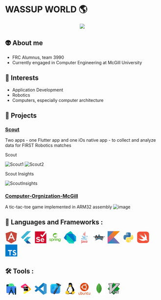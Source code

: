 # WASSUP WORLD :earth_americas:

<div id="header" align="center">
  <img src="https://media.giphy.com/media/W1ecIq4sEofza/giphy.gif" width="1000"/>
</div>

## :alien: About me
- FRC Alumnus, team 3990
- Currently engaged in Computer Engineering at McGill University

## :round_pushpin: Interests
- Application Development
- Robotics
- Computers, especially computer architecture

## :space_invader: Projects

### [Scout](https://github.com/samp42/Scout)
Two apps - one Flutter app and one iOs native app - to collect and analyze data for FIRST Robotics matches

Scout
<div>
  <img src="https://user-images.githubusercontent.com/26767411/175855877-a3207829-7d91-4b4b-95b1-e0fae375233b.png" title="Scout1" alt="Scout1" width="400"/>
  <img src="https://user-images.githubusercontent.com/26767411/175855904-03899d99-3f02-4617-9010-779fdccae4e9.png" title="Scout2" alt="Scout2" width="400"/>
</div>

Scout Insights
<div>
  <img src="https://user-images.githubusercontent.com/26767411/175856247-8198d0a5-86d8-40a3-9741-237d8ce8158a.png" title="ScoutInsights" alt="ScoutInsights" width="800"/>

### [Computer-Orgnization-McGill](https://github.com/samp42/Computer-Organization-McGill)
A tic-tac-toe game implemented in ARM32 assembly
![image](https://user-images.githubusercontent.com/26767411/175855804-235f3812-ac24-45e1-a7b0-bd2b84fad10b.png)


## :100: Languages and Frameworks :
<div>
  <img src="https://github.com/devicons/devicon/blob/master/icons/angularjs/angularjs-plain.svg" title="Angular" alt="Angular" width="40" height="40"/>&nbsp;
  <img src="https://github.com/devicons/devicon/blob/master/icons/flutter/flutter-original.svg" title="Flutter" alt="Flutter" width="40" height="40"/>&nbsp;
  <img src="https://github.com/devicons/devicon/blob/master/icons/selenium/selenium-original.svg" title="Selenium" alt="Selenium" width="40" height="40"/>&nbsp;
  <img src="https://github.com/devicons/devicon/blob/master/icons/spring/spring-original-wordmark.svg" title="Spring" alt="Spring" width="40" height="40"/>&nbsp;
  <img src="https://github.com/devicons/devicon/blob/master/icons/dart/dart-original.svg" title="Dart" alt="Dart" width="40" height="40"/>&nbsp;
  <img src="https://github.com/devicons/devicon/blob/master/icons/java/java-original-wordmark.svg" title="Java" alt="Java" width="40" height="40"/>&nbsp;
  <img src="https://github.com/devicons/devicon/blob/master/icons/groovy/groovy-original.svg" title="Groovy" alt="Groovy" width="40" height="40"/>&nbsp;
  <img src="https://github.com/devicons/devicon/blob/master/icons/kotlin/kotlin-original.svg" title="Kotlin" alt="Kotlin" width="40" height="40"/>&nbsp;
  <img src="https://github.com/devicons/devicon/blob/master/icons/python/python-original.svg" title="Python" alt="Python" width="40" height="40"/>&nbsp;
  <img src="https://github.com/devicons/devicon/blob/master/icons/swift/swift-original.svg" title="Swift" alt="Swift" width="40" height="40"/>&nbsp;
  <img src="https://github.com/devicons/devicon/blob/master/icons/typescript/typescript-plain.svg" title="Typescript" alt="Typescript" width="40" height="40"/>&nbsp;
</div>


## :hammer_and_wrench: Tools :
<div>
  <img src="https://github.com/devicons/devicon/blob/master/icons/androidstudio/androidstudio-original.svg" title="AndroidStudio" alt="AndroidStudio" width="40" height="40"/>&nbsp;
  <img src="https://github.com/devicons/devicon/blob/master/icons/jetbrains/jetbrains-original.svg" title="Jetbrains" alt="Jetbrains" width="40" height="40"/>&nbsp;
  <img src="https://github.com/devicons/devicon/blob/master/icons/vscode/vscode-original.svg" title="vscode" alt="vscode" width="40" height="40"/>&nbsp;
  <img src="https://github.com/devicons/devicon/blob/master/icons/xcode/xcode-original.svg" title="xcode" alt="xcode" width="40" height="40"/>&nbsp;
  <img src="https://github.com/devicons/devicon/blob/master/icons/linux/linux-original.svg" title="Linux" alt="Linux" width="40" height="40"/>&nbsp;
  <img src="https://github.com/devicons/devicon/blob/master/icons/ubuntu/ubuntu-plain-wordmark.svg" title="Ubuntu" alt="Ubuntu" width="40" height="40"/>&nbsp;
  <img src="https://github.com/devicons/devicon/blob/master/icons/mongodb/mongodb-original.svg" title="MongoDB" alt="MongoDB" width="40" height="40"/>&nbsp;
  <img src="https://github.com/devicons/devicon/blob/master/icons/vim/vim-original.svg" title="Vim" alt="Vim" width="40" height="40"/>&nbsp;
</div>
